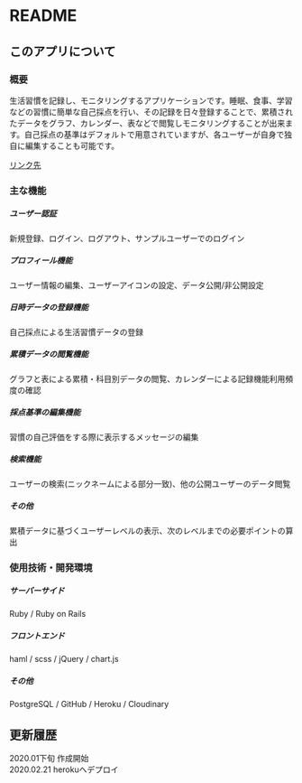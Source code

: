 # README

## このアプリについて
  
### 概要

生活習慣を記録し、モニタリングするアプリケーションです。睡眠、食事、学習などの習慣に簡単な自己採点を行い、その記録を日々登録することで、累積されたデータをグラフ、カレンダー、表などで閲覧しモニタリングすることが出来ます。自己採点の基準はデフォルトで用意されていますが、各ユーザーが自身で独自に編集することも可能です。

[リンク先](https://giantstep.herokuapp.com/)


### 主な機能

##### ユーザー認証
新規登録、ログイン、ログアウト、サンプルユーザーでのログイン
##### プロフィール機能
ユーザー情報の編集、ユーザーアイコンの設定、データ公開/非公開設定
##### 日時データの登録機能
自己採点による生活習慣データの登録
##### 累積データの閲覧機能
グラフと表による累積・科目別データの閲覧、カレンダーによる記録機能利用頻度の確認
##### 採点基準の編集機能
習慣の自己評価をする際に表示するメッセージの編集
##### 検索機能
ユーザーの検索(ニックネームによる部分一致)、他の公開ユーザーのデータ閲覧
##### その他
累積データに基づくユーザーレベルの表示、次のレベルまでの必要ポイントの算出  



### 使用技術・開発環境

##### サーバーサイド
Ruby / Ruby on Rails
##### フロントエンド
haml / scss / jQuery / chart.js
##### その他
PostgreSQL / GitHub / Heroku / Cloudinary

## 更新履歴

2020.01下旬 作成開始  
2020.02.21 herokuへデプロイ
